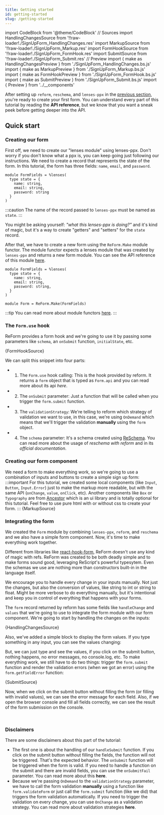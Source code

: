 ```yaml
---
title: Getting started
id: getting-started
slug: /getting-started
---
```


import CodeBlock from '@theme/CodeBlock'
// Sources
import HandlingChangesSource from '!!raw-loader!./SignUpForm_HandlingChanges.res'
import MarkupSource from '!!raw-loader!./SignUpForm_Markup.res'
import FormHookSource from '!!raw-loader!./SignUpForm_FormHook.res'
import SubmitSource from '!!raw-loader!./SignUpForm_Submit.res'
// Preview
import { make as HandlingChangesPreview } from './SignUpForm_HandlingChanges.bs.js'
import { make as MarkupPreview } from './SignUpForm_Markup.bs.js'
import { make as FormHookPreview } from './SignUpForm_FormHook.bs.js'
import { make as SubmitPreview } from './SignUpForm_Submit.bs.js'
import { Preview } from '../__components'

After setting up `reform`, `reschema`, and `lenses-ppx` in the [previous section](/docs/installation), you're ready to create your first form. You can understand every
part of this tutorial by reading the **API reference**, but we know that you want a sneak peek before getting deeper into the API.

## Quick start 

### Creating our form
First off, we need to create our "lenses module" using lenses-ppx. Don't worry if you don't know what a ppx is, you can keep going just following our instructions.
We need to create a record that represents the state of the form. In this tutorial, the form has three fields: `name`, `email`, and `password`.

```rescript title="SignUpForm.res"
module FormFields = %lenses(
  type state = {
    name: string,
    email: string,
    password: string
  }
)
```
:::caution
The name of the record passed to `lenses-ppx` must be named as `state`.
:::

You might be asking yourself: _"what this lenses-ppx is doing?"_ and it's kind of magic, but it's a way to create "getters" and "setters" for the `state` record.

After that, we have to create a new form using the `ReForm.Make` module functor. 
The module functor expects a lenses module that was created by
`lenses-ppx` and returns a new form module. You can see the API reference of this module [here](/docs/reform-make).

```rescript {9} title="SignUpForm.res" 
module FormFields = %lenses(
  type state = {
    name: string,
    email: string,
    password: string,
  }
)

module Form = ReForm.Make(FormFields)
```
:::tip
You can read more about module functors [here](https://rescript-lang.org/docs/manual/v8.0.0/module#module-functions-functors).
:::

### The `Form.use` hook
ReForm provides a form hook and we're going to use it by passing some parameters like `schema`, an `onSubmit` function, `initialState`, etc.

<CodeBlock  title="SignUpForm.res" className="language-rescript"> {FormHookSource}</CodeBlock>

We can split this snippet into four parts:
- 1. The `Form.use` hook calling: This is the hook provided by reform. It returns a `form` object that is typed as `Form.api` and you can read more about its api _here_.
- 2. The `onSubmit` parameter: Just a function that will be called when you trigger the `form.submit` function.
- 3. The `validationStrategy`: We're telling to reform which strategy of validation we want to use, in this case, we're using `OnDemand` which means that we'll trigger the validation **manually** using the `form` object.
- 4. The `schema` parameter: It's a schema created using [ReSchema](https://github.com/rescriptbr/reschema). You can read more about the usage of _reschema with reform_ and in its _official documentation_.

### Creating our form component
We need a form to make everything work, so we're going to use a combination of inputs and buttons to create a simple sign up form:
:::important
For this tutorial, we created some local components (like `Input`, `Button`, `Input.Error`) just to make the markup more readable, but with the same API (`onChange`, `value`, `onClick`, etc). Another components like `Box` or `Typography` are from [Ancestor](https://github.com/rescriptbr/reform) which is
an ui library and is totally optional for this tutorial. Feel free to use pure html with or without css to create your form.
:::
<CodeBlock metastring="{33-43}" title="SignUpForm.res" className="language-rescript"> {MarkupSource}</CodeBlock>

<Preview>
  <MarkupPreview/>
</Preview>


### Integrating the form

We created the `Form` module by combining `lenses-ppx`, `reform`, and `reschema` and we also have a simple form component. Now, it's time to make everything work together. 

Different from libraries like [react-hook-form](https://react-hook-form.com/), ReForm doesn't use any kind of magic with refs.
ReForm was created to be both deadly simple and to make forms sound good, leveraging ReScript's powerful typesytem. 
Even the schemas we use are nothing more than constructors built-in in the language itself.

We encourage you to handle every change in your inputs manually. Not just the changes, but also the conversion of values, like string to int or string to float.
Might be more verbose to do everything manually, but it's intentional and keep you in control of everything that happens with your forms.

The `form` record returned by reform has some fields like `handleChange` and `values` that we're going to use to integrate the form module with our form component.
We're going to start by handling the changes on the inputs:

<CodeBlock metastring="{41-42,48-49,56-57,61-68}" title="SignUpForm.res" className="language-rescript"> {HandlingChangesSource}</CodeBlock>

Also, we've added a simple block to display the form values. If you type something in any input, you can see the values changing:
<Preview>
  <HandlingChangesPreview />
</Preview>

But, we can just type and see the values, if you click on the submit button, nothing happens, no error messages, no console.log, etc.
To make everything work, we still have to do two things: trigger the `form.submit` function and render the validation errors (when we got an error) using the `form.getFieldError` function:

<CodeBlock metastring="{55-58,44-47,67-70,74-77}" title="SignUpForm.res" className="language-rescript"> {SubmitSource}</CodeBlock>

Now, when we click on the submit button without filling the form (or filling with invalid values), we can see the error message for each field.
Also, if we open the browser console and fill all fields correctly, we can see the result of the form submission on the console.

<Preview>
  <SubmitPreview />
</Preview>

<br/>


### Disclaimers

There are some disclaimers about this part of the tutorial:

- The first one is about the handling of our `handleSubmit` function. If you click on the submit button without filling the fields, the function
will not be triggered. That's the expected behavior. The `onSubmit` function will be triggered when the form is valid. If you need to handle
a function on the submit and there are invalid fields, you can use the `onSubmitFail` parameter. You can read more about this **here**.
- Because we're passing `OnDemand` to the `validationStrategy` parameter, we have to call the form validation **manually** using a function like `form.validateForm` or just
call the `form.submit` function (like we did) that triggers the form validation automatically. If you need to trigger the validation on every change, you can use `OnChange` as a validation strategy.
You can read more about validation strategies **here**.
